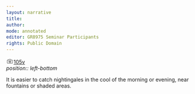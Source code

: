 ```yaml
---
layout: narrative
title: 
author:
mode: annotated
editor: GR8975 Seminar Participants
rights: Public Domain
---
```


 <a href="http://gallica.bnf.fr/ark:/12148/btv1b10500001g/f216.image"><img src="../assets/photo-icon.png" alt="folio images" style="display:inline-block; margin-bottom:-3px;">105v</a><br/> 
*position:: left-bottom*

 It is easier to catch nightingales in the cool of the morning or evening, near fountains or shaded areas. 
 